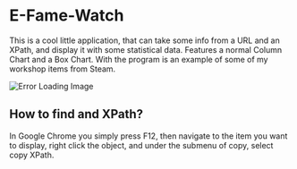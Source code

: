 # E-Fame-Watch

This is a cool little application, that can take some info from a URL and an XPath, and display it with some statistical data.
Features a normal Column Chart and a Box Chart. With the program is an example of some of my workshop items from Steam.

![Error Loading Image](https://vweifg.db.files.1drv.com/y4mCRbUWjxX1lBRltPua4DzJURDFjlB0zLd7fJeOnr3FbPWUSZ4loRR3FwkYn8flX0lZxcW12VUHXbOkGQCOPi02sOkgFbOTtrZJEc8JoLZVW2Yjm7I2kbnDrZcnqIKZwnSqihPiW7QkFKpG2LcPAM8Z4BvAjNwDupzUa6KrKAuD045Cmf15N2bd6Nc7kP0hVVMte4aVyYuaRXZZ-kWfogo1Q?width=520&height=792&cropmode=none)

## How to find and XPath?

In Google Chrome you simply press F12, then navigate to the item you want to display, right click the object, and under the submenu of copy, select copy XPath.
